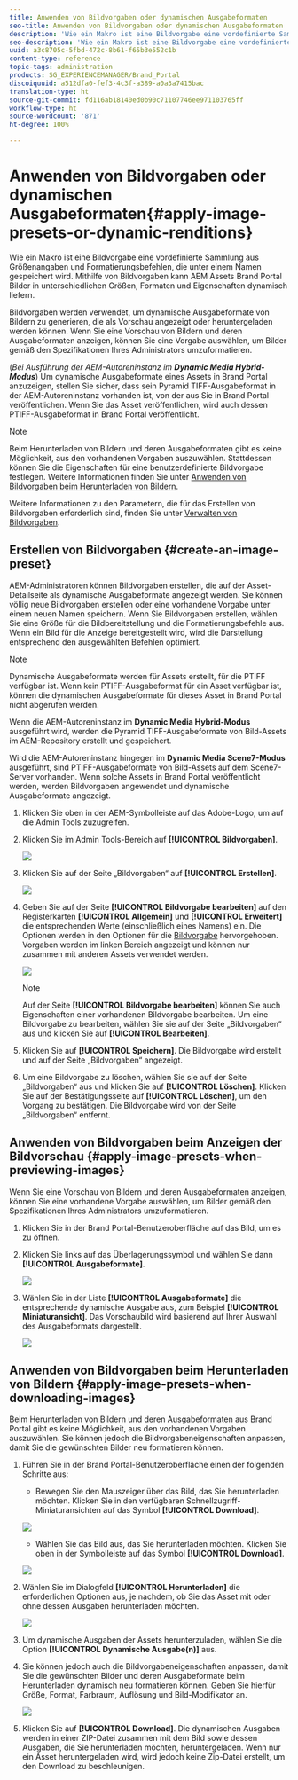 ```yaml
---
title: Anwenden von Bildvorgaben oder dynamischen Ausgabeformaten
seo-title: Anwenden von Bildvorgaben oder dynamischen Ausgabeformaten
description: 'Wie ein Makro ist eine Bildvorgabe eine vordefinierte Sammlung aus Größenangaben und Formatierungsbefehlen, die unter einem Namen gespeichert wird. Mithilfe von Bildvorgaben kann AEM Assets Brand Portal Bilder in unterschiedlichen Größen, Formaten und Eigenschaften dynamisch liefern. '
seo-description: 'Wie ein Makro ist eine Bildvorgabe eine vordefinierte Sammlung aus Größenangaben und Formatierungsbefehlen, die unter einem Namen gespeichert wird. Mithilfe von Bildvorgaben kann AEM Assets Brand Portal Bilder in unterschiedlichen Größen, Formaten und Eigenschaften dynamisch liefern. '
uuid: a3c8705c-5fbd-472c-8b61-f65b3e552c1b
content-type: reference
topic-tags: administration
products: SG_EXPERIENCEMANAGER/Brand_Portal
discoiquuid: a512dfa0-fef3-4c3f-a389-a0a3a7415bac
translation-type: ht
source-git-commit: fd116ab18140ed0b90c71107746ee971103765ff
workflow-type: ht
source-wordcount: '871'
ht-degree: 100%

---
```



# Anwenden von Bildvorgaben oder dynamischen Ausgabeformaten{#apply-image-presets-or-dynamic-renditions}

Wie ein Makro ist eine Bildvorgabe eine vordefinierte Sammlung aus Größenangaben und Formatierungsbefehlen, die unter einem Namen gespeichert wird. Mithilfe von Bildvorgaben kann AEM Assets Brand Portal Bilder in unterschiedlichen Größen, Formaten und Eigenschaften dynamisch liefern.

Bildvorgaben werden verwendet, um dynamische Ausgabeformate von Bildern zu generieren, die als Vorschau angezeigt oder heruntergeladen werden können. Wenn Sie eine Vorschau von Bildern und deren Ausgabeformaten anzeigen, können Sie eine Vorgabe auswählen, um Bilder gemäß den Spezifikationen Ihres Administrators umzuformatieren.

(*Bei Ausführung der AEM-Autoreninstanz im **Dynamic Media Hybrid-Modus***) Um dynamische Ausgabeformate eines Assets in Brand Portal anzuzeigen, stellen Sie sicher, dass sein Pyramid TIFF-Ausgabeformat in der AEM-Autoreninstanz vorhanden ist, von der aus Sie in Brand Portal veröffentlichen. Wenn Sie das Asset veröffentlichen, wird auch dessen PTIFF-Ausgabeformat in Brand Portal veröffentlicht.

>[!NOTE]
>
>Beim Herunterladen von Bildern und deren Ausgabeformaten gibt es keine Möglichkeit, aus den vorhandenen Vorgaben auszuwählen. Stattdessen können Sie die Eigenschaften für eine benutzerdefinierte Bildvorgabe festlegen. Weitere Informationen finden Sie unter [Anwenden von Bildvorgaben beim Herunterladen von Bildern](../using/brand-portal-image-presets.md#main-pars-text-1403412644).


Weitere Informationen zu den Parametern, die für das Erstellen von Bildvorgaben erforderlich sind, finden Sie unter [Verwalten von Bildvorgaben](https://docs.adobe.com/docs/en/AEM/6-0/administer/integration/dynamic-media/image-presets.html).

## Erstellen von Bildvorgaben {#create-an-image-preset}

AEM-Administratoren können Bildvorgaben erstellen, die auf der Asset-Detailseite als dynamische Ausgabeformate angezeigt werden. Sie können völlig neue Bildvorgaben erstellen oder eine vorhandene Vorgabe unter einem neuen Namen speichern. Wenn Sie Bildvorgaben erstellen, wählen Sie eine Größe für die Bildbereitstellung und die Formatierungsbefehle aus. Wenn ein Bild für die Anzeige bereitgestellt wird, wird die Darstellung entsprechend den ausgewählten Befehlen optimiert.


>[!NOTE]
>
>Dynamische Ausgabeformate werden für Assets erstellt, für die PTIFF verfügbar ist. Wenn kein PTIFF-Ausgabeformat für ein Asset verfügbar ist, können die dynamischen Ausgabeformate für dieses Asset in Brand Portal nicht abgerufen werden.
>
>Wenn die AEM-Autoreninstanz im **Dynamic Media Hybrid-Modus** ausgeführt wird, werden die Pyramid TIFF-Ausgabeformate von Bild-Assets im AEM-Repository erstellt und gespeichert.
>
>Wird die AEM-Autoreninstanz hingegen im **Dynamic Media Scene7-Modus** ausgeführt, sind PTIFF-Ausgabeformate von Bild-Assets auf dem Scene7-Server vorhanden.
>Wenn solche Assets in Brand Portal veröffentlicht werden, werden Bildvorgaben angewendet und dynamische Ausgabeformate angezeigt.


1. Klicken Sie oben in der AEM-Symbolleiste auf das Adobe-Logo, um auf die Admin Tools zuzugreifen.

1. Klicken Sie im Admin Tools-Bereich auf **[!UICONTROL Bildvorgaben]**.

   ![](assets/admin-tools-panel-4.png)

1. Klicken Sie auf der Seite „Bildvorgaben“ auf **[!UICONTROL Erstellen]**.

   ![](assets/image_preset_homepage.png)

1. Geben Sie auf der Seite **[!UICONTROL Bildvorgabe bearbeiten]** auf den Registerkarten **[!UICONTROL Allgemein]** und **[!UICONTROL Erweitert]** die entsprechenden Werte (einschließlich eines Namens) ein. Die Optionen werden in den Optionen für die [Bildvorgabe](https://docs.adobe.com/docs/en/AEM/6-0/administer/integration/dynamic-media/image-presets.html#Image%20preset%20options) hervorgehoben. Vorgaben werden im linken Bereich angezeigt und können nur zusammen mit anderen Assets verwendet werden.

   ![](assets/image_preset_create.png)

   >[!NOTE]
   >
   >Auf der Seite **[!UICONTROL Bildvorgabe bearbeiten]** können Sie auch Eigenschaften einer vorhandenen Bildvorgabe bearbeiten. Um eine Bildvorgabe zu bearbeiten, wählen Sie sie auf der Seite „Bildvorgaben“ aus und klicken Sie auf **[!UICONTROL Bearbeiten]**.

1. Klicken Sie auf **[!UICONTROL Speichern]**. Die Bildvorgabe wird erstellt und auf der Seite „Bildvorgaben“ angezeigt.
1. Um eine Bildvorgabe zu löschen, wählen Sie sie auf der Seite „Bildvorgaben“ aus und klicken Sie auf **[!UICONTROL Löschen]**. Klicken Sie auf der Bestätigungsseite auf **[!UICONTROL Löschen]**, um den Vorgang zu bestätigen. Die Bildvorgabe wird von der Seite „Bildvorgaben“ entfernt.

## Anwenden von Bildvorgaben beim Anzeigen der Bildvorschau          {#apply-image-presets-when-previewing-images}

Wenn Sie eine Vorschau von Bildern und deren Ausgabeformaten anzeigen, können Sie eine vorhandene Vorgabe auswählen, um Bilder gemäß den Spezifikationen Ihres Administrators umzuformatieren.

1. Klicken Sie in der Brand Portal-Benutzeroberfläche auf das Bild, um es zu öffnen.
1. Klicken Sie links auf das Überlagerungssymbol und wählen Sie dann **[!UICONTROL Ausgabeformate]**.

   ![](assets/image-preset-previewrenditions.png)

1. Wählen Sie in der Liste **[!UICONTROL Ausgabeformate]** die entsprechende dynamische Ausgabe aus, zum Beispiel **[!UICONTROL Miniaturansicht]**. Das Vorschaubild wird basierend auf Ihrer Auswahl des Ausgabeformats dargestellt.

   ![](assets/image-preset-previewrenditionthumbnail.png)

## Anwenden von Bildvorgaben beim Herunterladen von Bildern      {#apply-image-presets-when-downloading-images}

Beim Herunterladen von Bildern und deren Ausgabeformaten aus Brand Portal gibt es keine Möglichkeit, aus den vorhandenen Vorgaben auszuwählen. Sie können jedoch die Bildvorgabeneigenschaften anpassen, damit Sie die gewünschten Bilder neu formatieren können.

1. Führen Sie in der Brand Portal-Benutzeroberfläche einen der folgenden Schritte aus:

   * Bewegen Sie den Mauszeiger über das Bild, das Sie herunterladen möchten. Klicken Sie in den verfügbaren Schnellzugriff-Miniaturansichten auf das Symbol **[!UICONTROL Download]**.

   ![](assets/downloadsingleasset.png)

   * Wählen Sie das Bild aus, das Sie herunterladen möchten. Klicken Sie oben in der Symbolleiste auf das Symbol **[!UICONTROL Download]**.

   ![](assets/downloadassets.png)

1. Wählen Sie im Dialogfeld **[!UICONTROL Herunterladen]** die erforderlichen Optionen aus, je nachdem, ob Sie das Asset mit oder ohne dessen Ausgaben herunterladen möchten.

   ![](assets/donload-assets-dialog.png)

1. Um dynamische Ausgaben der Assets herunterzuladen, wählen Sie die Option **[!UICONTROL Dynamische Ausgabe(n)]** aus.
1. Sie können jedoch auch die Bildvorgabeneigenschaften anpassen, damit Sie die gewünschten Bilder und deren Ausgabeformate beim Herunterladen dynamisch neu formatieren können. Geben Sie hierfür Größe, Format, Farbraum, Auflösung und Bild-Modifikator an.

   ![](assets/dynamicrenditions.png)

1. Klicken Sie auf **[!UICONTROL Download]**. Die dynamischen Ausgaben werden in einer ZIP-Datei zusammen mit dem Bild sowie dessen Ausgaben, die Sie herunterladen möchten, heruntergeladen. Wenn nur ein Asset heruntergeladen wird, wird jedoch keine Zip-Datei erstellt, um den Download zu beschleunigen.
